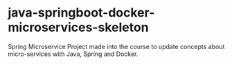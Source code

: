 # java-springboot-docker-microservices-skeleton
Spring Microservice Project made into the course to update concepts about micro-services with Java, Spring and Docker.
